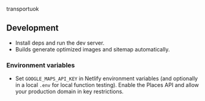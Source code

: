 transportuok

## Development

- Install deps and run the dev server.
- Builds generate optimized images and sitemap automatically.

### Environment variables

- Set `GOOGLE_MAPS_API_KEY` in Netlify environment variables (and optionally in a local `.env` for local function testing). Enable the Places API and allow your production domain in key restrictions.
